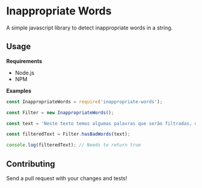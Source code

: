 # Inappropriate Words

A simple javascript library to detect inappropriate words in a string.

## Usage

**Requirements**

- Node.js
- NPM

**Examples**

```javascript
const InappropriateWords = require('inappropriate-words');

const Filter = new InappropriateWords();

const text = 'Neste texto temos algumas palavras que serão filtradas, merda é uma palavra inapropriada.'

const filteredText = Filter.hasBadWords(text);

console.log(filteredText); // Needs to return true
```

## Contributing

Send a pull request with your changes and tests!